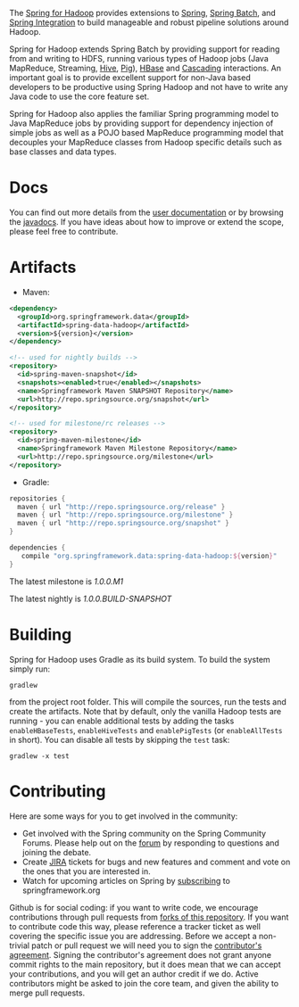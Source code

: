 The [Spring for Hadoop](http://www.springsource.org/spring-data/hadoop) provides extensions to [Spring](http://www.springsource.org/spring-core), [Spring Batch](http://www.springsource.org/spring-batch), and [Spring Integration](http://www.springsource.org/spring-integration) to build manageable and robust pipeline solutions around Hadoop.  

Spring for Hadoop extends Spring Batch by providing support for reading from and writing to HDFS, running various types of Hadoop jobs (Java MapReduce, Streaming, [Hive](http://hive.apache.org),  [Pig](http://pig.apache.org)), [HBase](http://hbase.apache.org) and [Cascading](http://cascading.org) interactions. An important goal is to provide excellent support for non-Java based developers to be productive using Spring Hadoop and not have to write any Java code to use the core feature set.

Spring for Hadoop also applies the familiar Spring programming model to Java MapReduce jobs by providing support for dependency injection of simple jobs as well as a POJO based MapReduce programming model that decouples your MapReduce classes from Hadoop specific details such as base classes and data types.

# Docs

You can find out more details from the [user documentation](http://static.springsource.org/spring-data/hadoop/docs/current/reference/) or by browsing the [javadocs](http://static.springsource.org/spring-data/hadoop/docs/current/api/). If you have ideas about how to improve or extend the scope, please feel free to contribute.

# Artifacts

* Maven:

~~~~~ xml
<dependency>
  <groupId>org.springframework.data</groupId>
  <artifactId>spring-data-hadoop</artifactId>
  <version>${version}</version>
</dependency> 

<!-- used for nightly builds -->
<repository>
  <id>spring-maven-snapshot</id>
  <snapshots><enabled>true</enabled></snapshots>
  <name>Springframework Maven SNAPSHOT Repository</name>
  <url>http://repo.springsource.org/snapshot</url>
</repository> 

<!-- used for milestone/rc releases -->
<repository>
  <id>spring-maven-milestone</id>
  <name>Springframework Maven Milestone Repository</name>
  <url>http://repo.springsource.org/milestone</url>
</repository> 
~~~~~

* Gradle: 

~~~~~ groovy
repositories {
  maven { url "http://repo.springsource.org/release" }
  maven { url "http://repo.springsource.org/milestone" }
  maven { url "http://repo.springsource.org/snapshot" }
}

dependencies {
   compile "org.springframework.data:spring-data-hadoop:${version}"
}
~~~~~

The latest milestone is _1.0.0.M1_

The latest nightly is _1.0.0.BUILD-SNAPSHOT_

# Building

Spring for Hadoop uses Gradle as its build system. To build the system simply run:

    gradlew

from the project root folder. This will compile the sources, run the tests and create the artifacts. 
Note that by default, only the vanilla Hadoop tests are running - you can enable additional tests by adding the tasks `enableHBaseTests`, `enableHiveTests` and `enablePigTests` (or `enableAllTests` in short).
You can disable all tests by skipping the `test` task:

    gradlew -x test

# Contributing

Here are some ways for you to get involved in the community:

* Get involved with the Spring community on the Spring Community Forums.  Please help out on the [forum](http://forum.springsource.org/forumdisplay.php?87-Hadoop) by responding to questions and joining the debate.
* Create [JIRA](https://jira.springframework.org/browse/SHDP) tickets for bugs and new features and comment and vote on the ones that you are interested in.  
* Watch for upcoming articles on Spring by [subscribing](http://www.springsource.org/node/feed) to springframework.org

Github is for social coding: if you want to write code, we encourage contributions through pull requests from [forks of this repository](http://help.github.com/forking/). If you want to contribute code this way, please reference a tracker ticket as well covering the specific issue you are addressing. Before we accept a non-trivial patch or pull request we will need you to sign the [contributor's agreement](https://support.springsource.com/spring_committer_signup).  Signing the contributor's agreement does not grant anyone commit rights to the main repository, but it does mean that we can accept your contributions, and you will get an author credit if we do.  Active contributors might be asked to join the core team, and given the ability to merge pull requests.


